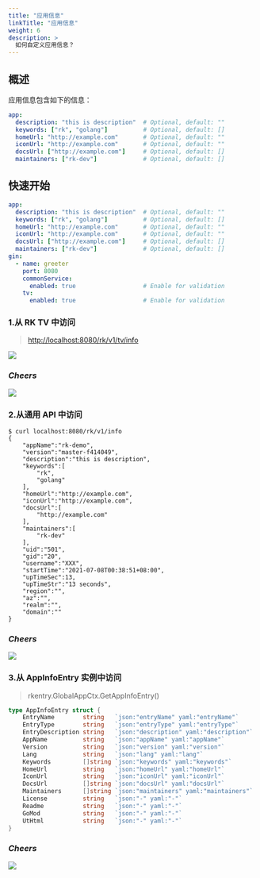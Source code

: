 ```yaml
---
title: "应用信息"
linkTitle: "应用信息"
weight: 6
description: >
  如何自定义应用信息？
---
```


## 概述
应用信息包含如下的信息：

```yaml
app:
  description: "this is description"  # Optional, default: ""
  keywords: ["rk", "golang"]          # Optional, default: []
  homeUrl: "http://example.com"       # Optional, default: ""
  iconUrl: "http://example.com"       # Optional, default: ""
  docsUrl: ["http://example.com"]     # Optional, default: []
  maintainers: ["rk-dev"]             # Optional, default: []
```

## 快速开始
```yaml
app:
  description: "this is description"  # Optional, default: ""
  keywords: ["rk", "golang"]          # Optional, default: []
  homeUrl: "http://example.com"       # Optional, default: ""
  iconUrl: "http://example.com"       # Optional, default: ""
  docsUrl: ["http://example.com"]     # Optional, default: []
  maintainers: ["rk-dev"]             # Optional, default: []
gin:
  - name: greeter
    port: 8080
    commonService:
      enabled: true                   # Enable for validation
    tv: 
      enabled: true                   # Enable for validation
```

### 1.从 RK TV 中访问
> [http://localhost:8080/rk/v1/tv/info](http://localhost:8080/rk/v1/tv/info)

![](/bootstrapper/user-guide/gin-golang/advanced/app-info.png)

### _**Cheers**_
![](/bootstrapper/user-guide/cheers.png)

### 2.从通用 API 中访问
```shell script
$ curl localhost:8080/rk/v1/info
{
    "appName":"rk-demo",
    "version":"master-f414049",
    "description":"this is description",
    "keywords":[
        "rk",
        "golang"
    ],
    "homeUrl":"http://example.com",
    "iconUrl":"http://example.com",
    "docsUrl":[
        "http://example.com"
    ],
    "maintainers":[
        "rk-dev"
    ],
    "uid":"501",
    "gid":"20",
    "username":"XXX",
    "startTime":"2021-07-08T00:38:51+08:00",
    "upTimeSec":13,
    "upTimeStr":"13 seconds",
    "region":"",
    "az":"",
    "realm":"",
    "domain":""
}
```

### _**Cheers**_
![](/bootstrapper/user-guide/cheers.png)

### 3.从 AppInfoEntry 实例中访问
> rkentry.GlobalAppCtx.GetAppInfoEntry()

```go
type AppInfoEntry struct {
	EntryName        string   `json:"entryName" yaml:"entryName"`
	EntryType        string   `json:"entryType" yaml:"entryType"`
	EntryDescription string   `json:"description" yaml:"description"`
	AppName          string   `json:"appName" yaml:"appName"`
	Version          string   `json:"version" yaml:"version"`
	Lang             string   `json:"lang" yaml:"lang"`
	Keywords         []string `json:"keywords" yaml:"keywords"`
	HomeUrl          string   `json:"homeUrl" yaml:"homeUrl"`
	IconUrl          string   `json:"iconUrl" yaml:"iconUrl"`
	DocsUrl          []string `json:"docsUrl" yaml:"docsUrl"`
	Maintainers      []string `json:"maintainers" yaml:"maintainers"`
	License          string   `json:"-" yaml:"-"`
	Readme           string   `json:"-" yaml:"-"`
	GoMod            string   `json:"-" yaml:"-"`
	UtHtml           string   `json:"-" yaml:"-"`
}
```

### _**Cheers**_
![](/bootstrapper/user-guide/cheers.png)